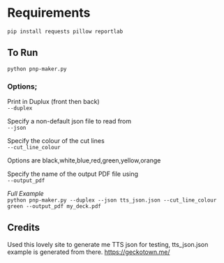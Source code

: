 # Requirements
``pip install requests pillow reportlab``

## To Run 
``python pnp-maker.py``

### Options;

Print in Duplux (front then back) <br>
``--duplex`` 

Specify a non-default json file to read from <br>
``--json``

Specify the colour of the cut lines <br>
``--cut_line_colour``

Options are black,white,blue,red,green,yellow,orange

Specify the name of the output PDF file using <br> 
``--output_pdf``

_Full Example_ <br>
``python pnp-maker.py --duplex --json tts_json.json --cut_line_colour green --output_pdf my_deck.pdf``


## Credits
Used this lovely site to generate me TTS json for testing, tts_json.json example is generated from there.
https://geckotown.me/
